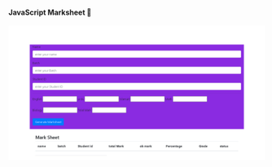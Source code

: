 <h4>JavaScript Marksheet 📄</h4>
<img src="https://github.com/abdullah2309/Marksheet-in-javasrcipt-/blob/main/screencapture-file-D-Second-Semester-Javasccript-marksheet-index-html-2025-03-03-18_00_07.jpg">
